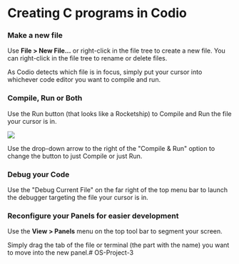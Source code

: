 # Creating C programs in Codio

### Make a new file
Use **File > New File...** or right-click in the file tree to create a new file. You can right-click in the file tree to rename or delete files.

As Codio detects which file is in focus, simply put your cursor into whichever code editor you want to compile and run.

### Compile, Run or Both
Use the Run button (that looks like a Rocketship) to Compile and Run the file your cursor is in.

![](https://global.codio.com/platform/readme.resources/RunMenuJava.png)

Use the drop-down arrow to the right of the "Compile & Run" option to change the button to just Compile or just Run.

### Debug your Code
Use the "Debug Current File" on the far right of the top menu bar to launch the debugger targeting the file your cursor is in.

### Reconfigure your Panels for easier development
Use the **View > Panels** menu on the top tool bar to segment your screen.

Simply drag the tab of the file or terminal (the part with the name) you want to move into the new panel.# OS-Project-3
